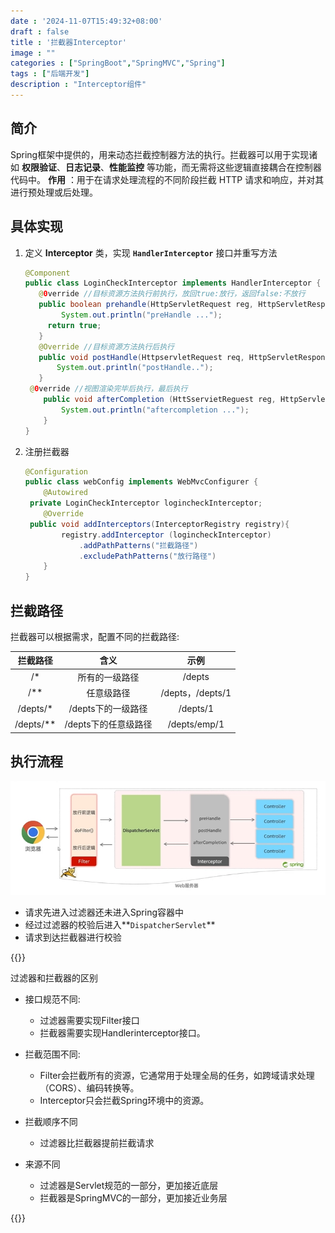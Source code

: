```yaml
---
date : '2024-11-07T15:49:32+08:00'
draft : false
title : '拦截器Interceptor'
image : ""
categories : ["SpringBoot","SpringMVC","Spring"]
tags : ["后端开发"]
description : "Interceptor组件"
---
```


## 简介

Spring框架中提供的，用来动态拦截控制器方法的执行。拦截器可以用于实现诸如 **权限验证**、**日志记录**、**性能监控** 等功能，而无需将这些逻辑直接耦合在控制器代码中。
**作用** ：用于在请求处理流程的不同阶段拦截 HTTP 请求和响应，并对其进行预处理或后处理。

## 具体实现

1. 定义 **Interceptor** 类，实现 **`HandlerInterceptor`** 接口并重写方法

   ```java
   @Component
   public class LoginCheckInterceptor implements HandlerInterceptor {
      @0verride //目标资源方法执行前执行，放回true:放行，返回false:不放行
      public boolean prehandle(HttpServletRequest reg, HttpServletResponse resp, object handler) throws Exception {
           System.out.println("preHandle ...");
   		return true;
      }
      @Override //目标资源方法执行后执行
      public void postHandle(HttpservletRequest req, HttpServletResponse resp, object handler, ModelAndview modelAndview){
          System.out.println("postHandle..");
      }
   	@0verride //视图渲染完毕后执行，最后执行
       public void afterCompletion (HttSservietReguest reg, HttpServletResponse resp, Object handler, Exception ex) {
           System.out.println("aftercompletion ...");
       }
   }
   ```

2. 注册拦截器

   ```java
   @Configuration
   public class webConfig implements WebMvcConfigurer {
       @Autowired
   	private LoginCheckInterceptor logincheckInterceptor;
       @Override
   	public void addInterceptors(InterceptorRegistry registry){
           registry.addInterceptor (logincheckInterceptor)
               .addPathPatterns("拦截路径")
               .excludePathPatterns("放行路径")
       }
   }
   ```

## 拦截路径

拦截器可以根据需求，配置不同的拦截路径:

| 拦截路径  |         含义         |       示例       |
| :-------: | :------------------: | :--------------: |
|    /*     |    所有的一级路径    |      /depts      |
|    /**    |      任意级路径      | /depts，/depts/1 |
| /depts/*  |  /depts下的一级路径  |     /depts/1     |
| /depts/** | /depts下的任意级路径 |   /depts/emp/1   |

## 执行流程

![](微信截图_20241107162538.png)

- 请求先进入过滤器还未进入Spring容器中
- 经过过滤器的校验后进入**`DispatcherServlet`**
- 请求到达拦截器进行校验

{{<notice tip>}}

过滤器和拦截器的区别

- 接口规范不同:
  - 过滤器需要实现Filter接口
  - 拦截器需要实现Handlerinterceptor接口。
- 拦截范围不同:
  - Filter会拦截所有的资源，它通常用于处理全局的任务，如跨域请求处理（CORS）、编码转换等。
  - Interceptor只会拦截Spring环境中的资源。
- 拦截顺序不同
  - 过滤器比拦截器提前拦截请求

- 来源不同
  - 过滤器是Servlet规范的一部分，更加接近底层
  - 拦截器是SpringMVC的一部分，更加接近业务层


{{</notice>}}